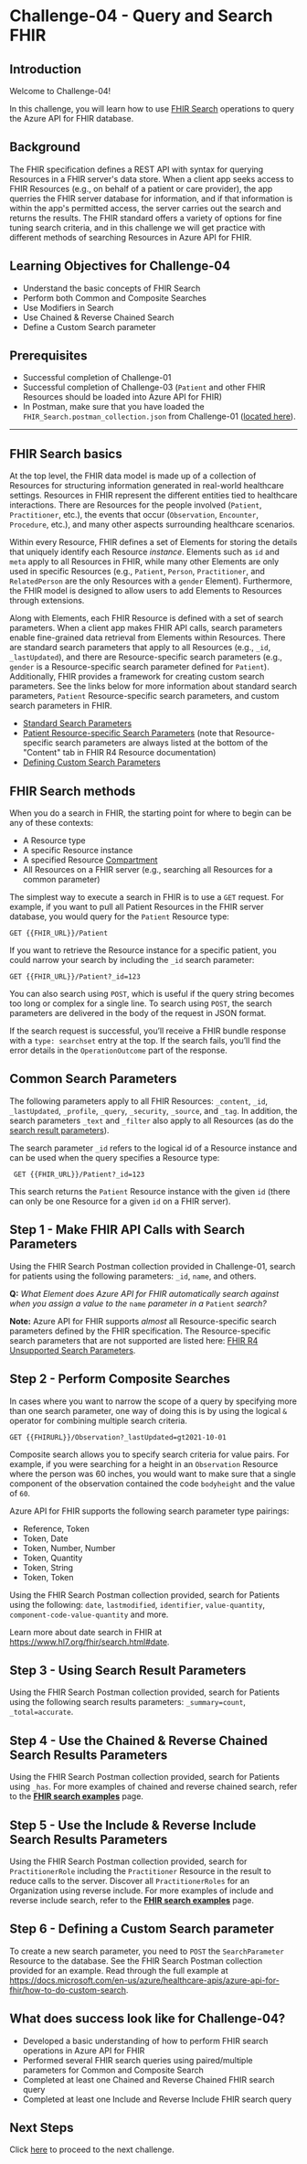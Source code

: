 #  Challenge-04 - Query and Search FHIR

## Introduction

Welcome to Challenge-04!

In this challenge, you will learn how to use [FHIR Search](https://www.hl7.org/fhir/search.html) operations to query the Azure API for FHIR database.

## Background
The FHIR specification defines a REST API with syntax for querying Resources in a FHIR server's data store. When a client app seeks access to FHIR Resources (e.g., on behalf of a patient or care provider), the app querries the FHIR server database for information, and if that information is within the app's permitted access, the server carries out the search and returns the results. The FHIR standard offers a variety of options for fine tuning search criteria, and in this challenge we will get practice with different methods of searching Resources in Azure API for FHIR.   

## Learning Objectives for Challenge-04
+ Understand the basic concepts of FHIR Search
+ Perform both Common and Composite Searches 
+ Use Modifiers in Search 
+ Use Chained & Reverse Chained Search 
+ Define a Custom Search parameter 

## Prerequisites
+ Successful completion of Challenge-01
+ Successful completion of Challenge-03 (`Patient` and other FHIR Resources should be loaded into Azure API for FHIR)
+ In Postman, make sure that you have loaded the `FHIR_Search.postman_collection.json` from Challenge-01 ([located here](https://github.com/microsoft/health-architectures/blob/main/Postman/api-for-fhir/FHIR_Search.postman_collection.json)).  

---

## FHIR Search basics 

At the top level, the FHIR data model is made up of a collection of Resources for structuring information generated in real-world healthcare settings. Resources in FHIR represent the different entities tied to healthcare interactions. There are Resources for the people involved (`Patient`, `Practitioner`, etc.), the events that occur (`Observation`, `Encounter`, `Procedure`, etc.), and many other aspects surrounding healthcare scenarios. 

Within every Resource, FHIR defines a set of Elements for storing the details that uniquely identify each Resource *instance*. Elements such as `id` and `meta` apply to all Resources in FHIR, while many other Elements are only used in specific Resources (e.g., `Patient`, `Person`, `Practitioner`, and `RelatedPerson` are the only Resources with a `gender` Element). Furthermore, the FHIR model is designed to allow users to add Elements to Resources through extensions.

Along with Elements, each FHIR Resource is defined with a set of search parameters. When a client app makes FHIR API calls, search parameters enable fine-grained data retrieval from Elements within Resources. There are standard search parameters that apply to all Resources (e.g., `_id`, `_lastUpdated`), and there are Resource-specific search parameters (e.g., `gender` is a Resource-specific search parameter defined for `Patient`). Additionally, FHIR provides a framework for creating custom search parameters. See the links below for more information about standard search parameters, `Patient` Resource-specific search parameters, and custom search parameters in FHIR. 

+ [Standard Search Parameters](https://www.hl7.org/fhir/search.html#all)
+ [Patient Resource-specific Search Parameters](https://www.hl7.org/fhir/patient.html#search) (note that Resource-specific search parameters are always listed at the bottom of the "Content" tab in FHIR R4 Resource documentation)
+ [Defining Custom Search Parameters](https://docs.microsoft.com/en-us/azure/healthcare-apis/fhir/how-to-do-custom-search)

## FHIR Search methods
When you do a search in FHIR, the starting point for where to begin can be any of these contexts:

+ A Resource type
+ A specific Resource instance
+ A specified Resource [Compartment](https://www.hl7.org/fhir/compartmentdefinition.html)
+ All Resources on a FHIR server (e.g., searching all Resources for a common parameter) 

The simplest way to execute a search in FHIR is to use a `GET` request. For example, if you want to pull all Patient Resources in the FHIR server database, you would query for the `Patient` Resource type: 

```azurecli
GET {{FHIR_URL}}/Patient
```

If you want to retrieve the Resource instance for a specific patient, you could narrow your search by including the `_id` search parameter: 

```azurecli
GET {{FHIR_URL}}/Patient?_id=123
```

You can also search using `POST`, which is useful if the query string becomes too long or complex for a single line. To search using `POST`, the search parameters are delivered in the body of the request in JSON format.

If the search request is successful, you’ll receive a FHIR bundle response with a `type: searchset` entry at the top. If the search fails, you’ll find the error details in the `OperationOutcome` part of the response.

## Common Search Parameters 
The following parameters apply to all FHIR Resources: ```_content```, ```_id```, ```_lastUpdated```, ```_profile```, ```_query```, ```_security```, ```_source```, and ```_tag```.  In addition, the search parameters ```_text``` and ```_filter``` also apply to all Resources (as do the [search result parameters](https://www.hl7.org/fhir/search.html#Summary)).

The search parameter ```_id``` refers to the logical id of a Resource instance and can be used when the query specifies a Resource type:

```azurecli
 GET {{FHIR_URL}}/Patient?_id=123
```

This search returns the `Patient` Resource instance with the given `id` (there can only be one Resource for a given `id` on a FHIR server). 
  

## Step 1 - Make FHIR API Calls with Search Parameters
Using the FHIR Search Postman collection provided in Challenge-01, search for patients using the following parameters: ```_id```, ```name```, and others.

**Q:** _What Element does Azure API for FHIR automatically search against when you assign a value to the_ `name` _parameter in a_ `Patient` _search?_

__Note:__ Azure API for FHIR supports _almost_ all Resource-specific search parameters defined by the FHIR specification. The Resource-specific search parameters that are not supported are listed here: [FHIR R4 Unsupported Search Parameters](https://github.com/microsoft/fhir-server/blob/main/src/Microsoft.Health.Fhir.Core/Data/R4/unsupported-search-parameters.json).

  
## Step 2 - Perform Composite Searches 
In cases where you want to narrow the scope of a query by specifying more than one search parameter, one way of doing this is by using the logical `&` operator for combining multiple search criteria.  

```GET {{FHIRURL}}/Observation?_lastUpdated=gt2021-10-01```


Composite search allows you to specify search criteria for value pairs. For example, if you were searching for a height in an `Observation` Resource where the person was 60 inches, you would want to make sure that a single component of the observation contained the code ```bodyheight``` and the value of `60`. 

Azure API for FHIR supports the following search parameter type pairings:
+ Reference, Token
+ Token, Date
+ Token, Number, Number
+ Token, Quantity
+ Token, String
+ Token, Token

Using the FHIR Search Postman collection provided, search for Patients using the following: ```date```, ```lastmodified```, ```identifier```, ```value-quantity```, ```component-code-value-quantity``` and more.  

Learn more about date search in FHIR at https://www.hl7.org/fhir/search.html#date. 
  
## Step 3 - Using Search Result Parameters  
Using the FHIR Search Postman collection provided, search for Patients using the following search results parameters: ```_summary=count```, ```_total=accurate```.  
  

## Step 4 - Use the Chained & Reverse Chained Search Results Parameters 
Using the FHIR Search Postman collection provided, search for Patients using ```_has```.  For more examples of chained and reverse chained search, refer to the **[FHIR search examples](https://docs.microsoft.com/en-us/azure/healthcare-apis/azure-api-for-fhir/search-samples)** page.


## Step 5 - Use the Include & Reverse Include Search Results Parameters  
Using the FHIR Search Postman collection provided, search for `PractitionerRole` including the `Practitioner` Resource in the result to reduce calls to the server. Discover all `PractitionerRoles` for an Organization using reverse include. For more examples of include and reverse include search, refer to the **[FHIR search examples](https://docs.microsoft.com/en-us/azure/healthcare-apis/azure-api-for-fhir/search-samples)** page.
  

## Step 6 - Defining a Custom Search parameter 
To create a new search parameter, you need to `POST` the `SearchParameter` Resource to the database. See the FHIR Search Postman collection provided for an example. Read through the full example at https://docs.microsoft.com/en-us/azure/healthcare-apis/azure-api-for-fhir/how-to-do-custom-search.

## What does success look like for Challenge-04?

+ Developed a basic understanding of how to perform FHIR search operations in Azure API for FHIR
+ Performed several FHIR search queries using paired/multiple parameters for Common and Composite Search
+ Completed at least one Chained and Reverse Chained FHIR search query
+ Completed at least one Include and Reverse Include FHIR search query

## Next Steps

Click [here](<../Challenge-05 - Export and Anonymize Data/Readme.md>) to proceed to the next challenge.